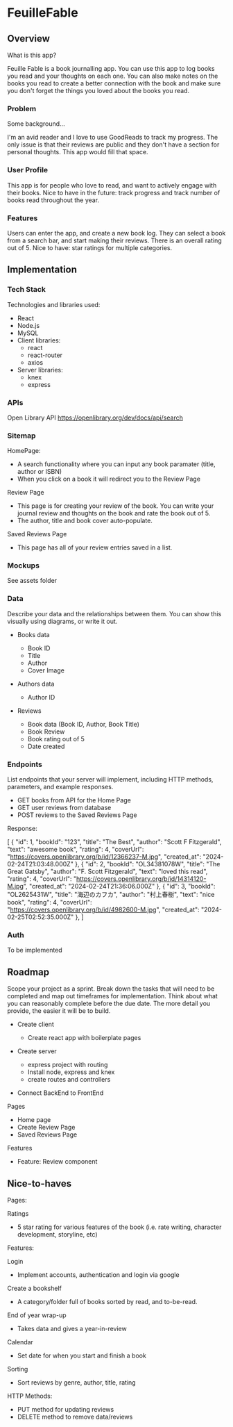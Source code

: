 # FeuilleFable

## Overview

What is this app?

Feuille Fable is a book journalling app. You can use this app to log books you read and your thoughts on each one. You can also make notes on the books you read to create a better connection with the book and make sure you don't forget the things you loved about the books you read.

### Problem

Some background...

I'm an avid reader and I love to use GoodReads to track my progress. The only issue is that their reviews are public and they don't have a section for personal thoughts. This app would fill that space.

### User Profile

This app is for people who love to read, and want to actively engage with their books. 
Nice to have in the future: track progress and track number of books read throughout the year.

### Features

Users can enter the app, and create a new book log. They can select a book from a search bar, and start making their reviews. There is an overall rating out of 5. 
Nice to have: star ratings for multiple categories.

## Implementation

### Tech Stack

Technologies and libraries used:

- React
- Node.js
- MySQL
- Client libraries:
  - react
  - react-router
  - axios
- Server libraries:
  - knex
  - express

### APIs
Open Library API
https://openlibrary.org/dev/docs/api/search

### Sitemap
HomePage:

- A search functionality where you can input any book paramater (title, author or ISBN)
- When you click on a book it will redirect you to the Review Page

Review Page

- This page is for creating your review of the book. You can write your journal review and thoughts on the book and rate the book out of 5. 
- The author, title and book cover auto-populate.

Saved Reviews Page

- This page has all of your review entries saved in a list.

### Mockups

See assets folder

### Data

Describe your data and the relationships between them. You can show this visually using diagrams, or write it out.

- Books data
  - Book ID
  - Title
  - Author
  - Cover Image

- Authors data
  - Author ID

- Reviews
  - Book data (Book ID, Author, Book Title)
  - Book Review
  - Book rating out of 5
  - Date created

### Endpoints

List endpoints that your server will implement, including HTTP methods, parameters, and example responses.

- GET books from API for the Home Page
- GET user reviews from database
- POST reviews to the Saved Reviews Page

Response:

[
{
"id": 1,
"bookId": "123",
"title": "The Best",
"author": "Scott F Fitzgerald",
"text": "awesome book",
"rating": 4,
"coverUrl": "https://covers.openlibrary.org/b/id/12366237-M.jpg",
"created_at": "2024-02-24T21:03:48.000Z"
},
{
"id": 2,
"bookId": "OL34381078W",
"title": "The Great Gatsby",
"author": "F. Scott Fitzgerald",
"text": "loved this read",
"rating": 4,
"coverUrl": "https://covers.openlibrary.org/b/id/14314120-M.jpg",
"created_at": "2024-02-24T21:36:06.000Z"
},
{
"id": 3,
"bookId": "OL2625431W",
"title": "海辺のカフカ",
"author": "村上春樹",
"text": "nice book",
"rating": 4,
"coverUrl": "https://covers.openlibrary.org/b/id/4982600-M.jpg",
"created_at": "2024-02-25T02:52:35.000Z"
},
]

### Auth
To be implemented

## Roadmap

Scope your project as a sprint. Break down the tasks that will need to be completed and map out timeframes for implementation. Think about what you can reasonably complete before the due date. The more detail you provide, the easier it will be to build.

- Create client
  - Create react app with boilerplate pages

- Create server
  - express project with routing
  - Install node, express and knex
  - create routes and controllers

- Connect BackEnd to FrontEnd

Pages

- Home page
- Create Review Page
- Saved Reviews Page

Features

- Feature: Review component

## Nice-to-haves

Pages:

Ratings

- 5 star rating for various features of the book (i.e. rate writing, character development, storyline, etc)

Features:

Login
- Implement accounts, authentication and login via google

Create a bookshelf
- A category/folder full of books sorted by read, and to-be-read.

End of year wrap-up
- Takes data and gives a year-in-review

Calendar
- Set date for when you start and finish a book

Sorting
- Sort reviews by genre, author, title, rating

HTTP Methods:

- PUT method for updating reviews
- DELETE method to remove data/reviews
